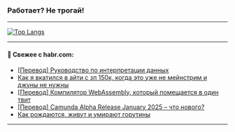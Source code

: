 ### Работает? Не трогай!

---
<!--
#### 🛠️ Technical stack:

![Java](https://img.shields.io/badge/Java-informational?logo=Oracle&style=flat&logoColor=white&color=FF4500)
![Kotlin](https://img.shields.io/badge/Kotlin-informational?logo=Kotlin&style=flat&logoColor=white&color=774D97)
![TS](https://img.shields.io/badge/TypeScript-informational?logo=typeScript&style=flat&logoColor=black&color=017acc)
![Python](https://img.shields.io/badge/Python-informational?logo=Python&style=flat&logoColor=black&color=ffdd54) <br>
![Spring](https://img.shields.io/badge/Spring-informational?logo=Spring&style=flat&logoColor=white&color=6DB33F) 
![SpringBoot](https://img.shields.io/badge/SpringBoot-informational?logo=SpringBoot&style=flat&logoColor=white&color=6DB33F)
![Nest](https://img.shields.io/badge/NestJS-informational?logo=NestJS&style=flat&logoColor=white&color=E0234E) 
![NodeJS](https://img.shields.io/badge/NodeJS-informational?logo=node.js&style=flat&logoColor=white&color=70A760)<br>
![PostgreSQL](https://img.shields.io/badge/PostgreSQL-informational?logo=PostgreSQL&style=flat&logoColor=white&color=DAA520)
![MongoDB](https://img.shields.io/badge/MongoDB-informational?logo=MongoDB&style=flat&logoColor=white&color=870000)
![Apache](https://img.shields.io/badge/Apache-informational?logo=apache&style=flat&logoColor=white&color=f74e28)

___ 
-->

<!--- #### 🛠️ : --->

[![Top Langs](https://github-readme-stats-82jvfl3w3-advtsettinggmailcoms-projects.vercel.app/api/top-langs/?username=zloylis&langs_count=10&hide_title=true&title_color=e6edf3&size_weight=0.5&count_weight=0.5&layout=compact&hide_progress=true&hide_border=true&theme=dracula)](https://github.com/zloylis)

<!---


####  :octocat:&nbsp;&nbsp; Статистика:

![GitHub stats](https://github-readme-stats-u2qms2cxw-advtsettinggmailcoms-projects.vercel.app/api?username=zloylis&show_icons=true&hide_border=true&theme=dracula&title_color=e6edf3&include_all_commits=true&count_private=true&hide_rank=false&hide_title=true&rank_icon=github)
-->
---

#### 💬 Свежее с habr.com:

<!-- BLOG-POST-LIST:START -->
- [[Перевод] Руководство по интерпретации данных](https://habr.com/ru/companies/otus/articles/877712/?utm_source=habrahabr&utm_medium=rss&utm_campaign=877712)
- [Как я вкатился в айти с зп 150к, когда это уже не мейнстрим и джуны не нужны](https://habr.com/ru/articles/877710/?utm_source=habrahabr&utm_medium=rss&utm_campaign=877710)
- [[Перевод] Компилятор WebAssembly, который помещается в один твит](https://habr.com/ru/companies/ruvds/articles/877556/?utm_source=habrahabr&utm_medium=rss&utm_campaign=877556)
- [[Перевод] Camunda Alpha Release January 2025 – что нового?](https://habr.com/ru/articles/877660/?utm_source=habrahabr&utm_medium=rss&utm_campaign=877660)
- [Как рождаются, живут и умирают горутины](https://habr.com/ru/companies/ozonbank/articles/877242/?utm_source=habrahabr&utm_medium=rss&utm_campaign=877242)
<!-- BLOG-POST-LIST:END -->

---
